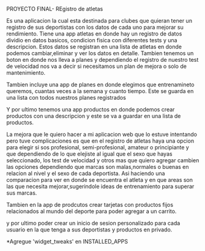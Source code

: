 PROYECTO FINAL- REgistro de atletas

Es una aplicacion la cual esta destinada para clubes que quieran tener un registro de sus deportistas con los datos de cada uno para mejorar su rendimiento.
Tiene una app atletas en donde hay un registro de datos dividio en datos basicos, condicion fisica con diferentes tests y una descripcion. Estos datos se registran en una lista de atletas en donde podemos cambiar,eliminar y ver los datos en detalle. Tambien tenemos un boton en donde nos lleva a planes y dependiendo el registro de nuestro test de velocidad nos va a decir si necesitamos un plan de mejora o solo de mantenimiento.

Tambien incluye una app de planes en donde elegimos que entrenamineto queremos, cuantas veces a la semana y cuanto tiempo. Este se guarda en una lista con todos nuestros planes registrados

Y por ultimo tenemos una app productos en donde podemos crear productos con una descripcion y este se va a guardar en una lista de productos.

La mejora que le quiero hacer a mi aplicacion web que lo estuve intentando pero tuve complicaciones es que en el registro de atletas haya una opcion para elegir si sos profesional, semi-profesional, amateur o principiante y que dependiendo de lo que elejiste al igual que el sexo que hayas seleccionado, los test de velocidad y otros mas que quiero agregar cambien las opciones dependiendo que marcas son malas,normales o buenas en relacion al nivel y el sexo de cada deportista. Asi haciendo una comparacion para ver en donde se encuentra el atleta y en que areas son las que necesita mejorar,sugerindole ideas de entrenamiento para superar sus marcas.

Tambien en la app de prodcutos crear tarjetas con productos fijos relacionados al mundo del deporte para poder agregar a un carrito.

y por ultimo poder crear un inicio de sesion personalizado para cada usuario en la que tenga a sus deportistas y productos en privado.

\*Agregue 'widget_tweaks' en INSTALLED_APPS

